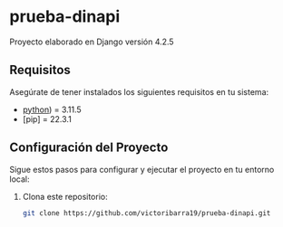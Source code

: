 # prueba-dinapi
Proyecto elaborado en Django versión 4.2.5 

## Requisitos

Asegúrate de tener instalados los siguientes requisitos en tu sistema:

- [python]([https://www.python.org/downloads/)) = 3.11.5
- [pip] = 22.3.1


## Configuración del Proyecto

Sigue estos pasos para configurar y ejecutar el proyecto en tu entorno local:

1. Clona este repositorio:

   ```bash
   git clone https://github.com/victoribarra19/prueba-dinapi.git

  
